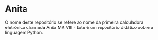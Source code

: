 # Anita
O nome deste repositório se refere ao nome da primeira calculadora eletrônica chamada Anita MK VIII - Este é um repositório didático sobre a linguagem Python.
